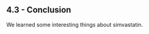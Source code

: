 
## 4.3 - Conclusion

<!-- summary of results, what did we learn -->

<!-- how did the results relate to discovering molecules -->

<!-- how did the results relate to learning mechanisms -->

<!-- how did the results relate to novel therapeutics -->

We learned some interesting things about simvastatin.
